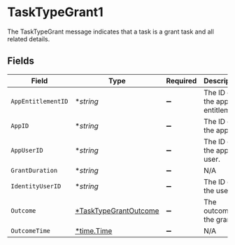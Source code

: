 # TaskTypeGrant1

The TaskTypeGrant message indicates that a task is a grant task and all related details.


## Fields

| Field                                                                | Type                                                                 | Required                                                             | Description                                                          |
| -------------------------------------------------------------------- | -------------------------------------------------------------------- | -------------------------------------------------------------------- | -------------------------------------------------------------------- |
| `AppEntitlementID`                                                   | **string*                                                            | :heavy_minus_sign:                                                   | The ID of the app entitlement.                                       |
| `AppID`                                                              | **string*                                                            | :heavy_minus_sign:                                                   | The ID of the app.                                                   |
| `AppUserID`                                                          | **string*                                                            | :heavy_minus_sign:                                                   | The ID of the app user.                                              |
| `GrantDuration`                                                      | **string*                                                            | :heavy_minus_sign:                                                   | N/A                                                                  |
| `IdentityUserID`                                                     | **string*                                                            | :heavy_minus_sign:                                                   | The ID of the user.                                                  |
| `Outcome`                                                            | [*TaskTypeGrantOutcome](../../models/shared/tasktypegrantoutcome.md) | :heavy_minus_sign:                                                   | The outcome of the grant.                                            |
| `OutcomeTime`                                                        | [*time.Time](https://pkg.go.dev/time#Time)                           | :heavy_minus_sign:                                                   | N/A                                                                  |